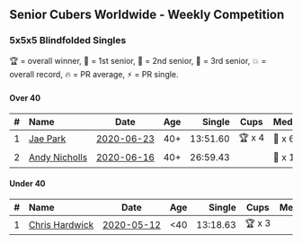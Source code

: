 ## Senior Cubers Worldwide - Weekly Competition
### 5x5x5 Blindfolded Singles

🏆 = overall winner, 🥇 = 1st senior, 🥈 = 2nd senior, 🥉 = 3rd senior, 💥 = overall record, 🔥 = PR average, ⚡ = PR single.

#### Over 40

| # | Name | Date | Age | Single | Cups | Medals | Achievements | Video |
| :--: | :-- | :--: | :--: | --: | :--: | :-- | :-- | :-- |
| 1 | [<span style="white-space: nowrap">Jae Park</span>](../../persons/jae_park/555bf.md) | [<span style="white-space: nowrap">2020-06-23</span>](2020-06-23.md) | 40+ | 13:51.60 | <span style="white-space: nowrap">🏆 x 4</span> | <span style="white-space: nowrap">🥇 x 6</span> | <span style="white-space: nowrap">💥 x 3, ⚡ x 3</span> | [Link](https://www.facebook.com/events/850175445522887/permalink/850645842142514/) |
| 2 | [<span style="white-space: nowrap">Andy Nicholls</span>](../../persons/andy_nicholls/555bf.md) | [<span style="white-space: nowrap">2020-06-16</span>](2020-06-16.md) | 40+ | 26:59.43 | <span style="white-space: nowrap"></span> | <span style="white-space: nowrap">🥈 x 1</span> | <span style="white-space: nowrap">⚡ x 1</span> | [Link](https://www.facebook.com/events/208176410240808/permalink/210968409961608/) |

#### Under 40

| # | Name | Date | Age | Single | Cups | Medals | Achievements | Video |
| :--: | :-- | :--: | :--: | --: | :--: | :-- | :-- | :-- |
| 1 | [<span style="white-space: nowrap">Chris Hardwick</span>](../../persons/chris_hardwick/555bf.md) | [<span style="white-space: nowrap">2020-05-12</span>](2020-05-12.md) | <40 | 13:18.63 | <span style="white-space: nowrap">🏆 x 3</span> | <span style="white-space: nowrap"></span> | <span style="white-space: nowrap">💥 x 1, ⚡ x 1</span> | [Link](https://www.facebook.com/events/367340484222677/permalink/369728393983886/) |


<!-- Global site tag (gtag.js) - Google Analytics -->
<script async src="https://www.googletagmanager.com/gtag/js?id=UA-86348435-3"></script>
<script>window.dataLayer = window.dataLayer || []; function gtag() {dataLayer.push(arguments);} gtag('js', new Date()); gtag('config', 'UA-86348435-3');</script>
